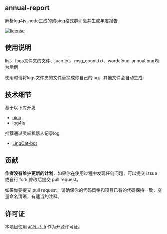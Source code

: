 ## annual-report
解析log4js-node生成的的oicq格式群消息并生成年度报告

[![license](https://img.shields.io/github/license/Sirius0v0/SiriusBot)](https://choosealicense.com/licenses/agpl-3.0/)

## 使用说明

list、logs文件夹的文件、juan.txt、msg_count.txt、wordcloud-annual.png均为示例

使用时请将logs文件夹的文件替换成你自己的log，其他文件会自动生成

## 技术细节
基于以下库开发
+ [oicq](https://github.com/takayama-lily/oicq)
+ [log4js](https://github.com/log4js-node/log4js-node)

推荐通过灵喵机器人记录log
+ [LingCat-bot](https://github.com/NPUcraft/LingCat-bot)

## 贡献

**作者没有维护更新的计划**，如果你在使用过程中发现任何问题，可以提交 issue 或自行 fork 修改后提交 pull request。

如果你要提交 pull request，请确保你的代码风格和项目已有的代码保持一致，变量命名清晰，有适当的注释。

## 许可证

本项目使用 [`AGPL-3.0`](https://choosealicense.com/licenses/agpl-3.0/) 作为开源许可证。
